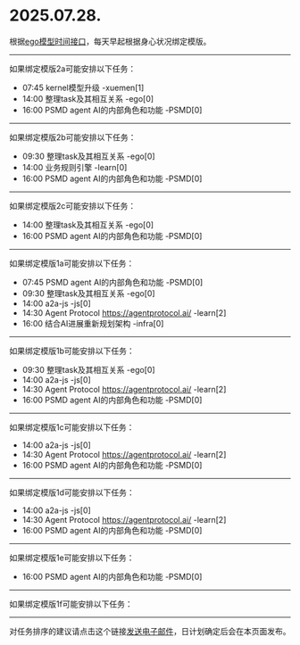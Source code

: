 # 2025.07.28.

根据[ego模型时间接口](https://gitee.com/hyg/blog/blob/master/timeflow.md)，每天早起根据身心状况绑定模版。

---
如果绑定模版2a可能安排以下任务：

- 07:45	kernel模型升级 -xuemen[1]
- 14:00	整理task及其相互关系 -ego[0]
- 16:00	PSMD agent AI的内部角色和功能 -PSMD[0]

---
如果绑定模版2b可能安排以下任务：

- 09:30	整理task及其相互关系 -ego[0]
- 14:00	业务规则引擎 -learn[0]
- 16:00	PSMD agent AI的内部角色和功能 -PSMD[0]

---
如果绑定模版2c可能安排以下任务：

- 14:00	整理task及其相互关系 -ego[0]
- 16:00	PSMD agent AI的内部角色和功能 -PSMD[0]

---
如果绑定模版1a可能安排以下任务：

- 07:45	PSMD agent AI的内部角色和功能 -PSMD[0]
- 09:30	整理task及其相互关系 -ego[0]
- 14:00	a2a-js -js[0]
- 14:30	Agent Protocol https://agentprotocol.ai/ -learn[2]
- 16:00	结合AI进展重新规划架构 -infra[0]

---
如果绑定模版1b可能安排以下任务：

- 09:30	整理task及其相互关系 -ego[0]
- 14:00	a2a-js -js[0]
- 14:30	Agent Protocol https://agentprotocol.ai/ -learn[2]
- 16:00	PSMD agent AI的内部角色和功能 -PSMD[0]

---
如果绑定模版1c可能安排以下任务：

- 14:00	a2a-js -js[0]
- 14:30	Agent Protocol https://agentprotocol.ai/ -learn[2]
- 16:00	PSMD agent AI的内部角色和功能 -PSMD[0]

---
如果绑定模版1d可能安排以下任务：

- 14:00	a2a-js -js[0]
- 14:30	Agent Protocol https://agentprotocol.ai/ -learn[2]
- 16:00	PSMD agent AI的内部角色和功能 -PSMD[0]

---
如果绑定模版1e可能安排以下任务：

- 16:00	PSMD agent AI的内部角色和功能 -PSMD[0]

---
如果绑定模版1f可能安排以下任务：


---
对任务排序的建议请点击这个链接<a href="mailto:huangyg@mars22.com?subject=关于2025.07.28.任务排序的建议&body=date: 2025.07.28.%0D%0Afile: ../../blog/release/time/d.20250728.md%0D%0A---请勿修改邮件主题及以上内容---%0D%0A">发送电子邮件</a>，日计划确定后会在本页面发布。
